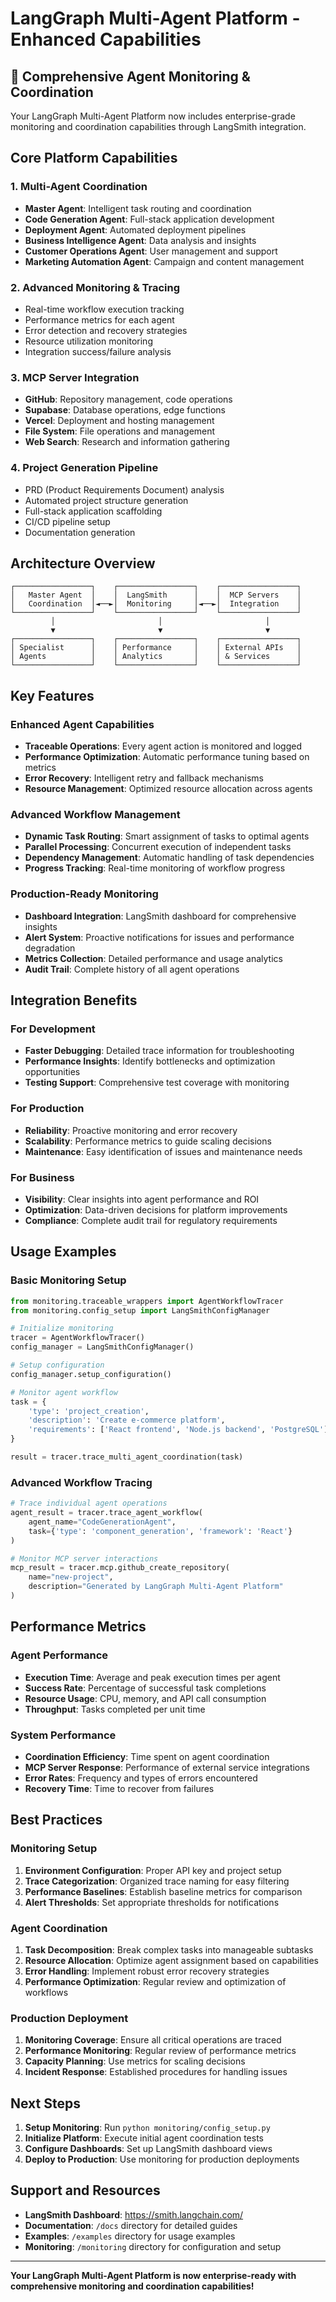 # LangGraph Multi-Agent Platform - Enhanced Capabilities

## 🚀 Comprehensive Agent Monitoring & Coordination

Your LangGraph Multi-Agent Platform now includes enterprise-grade monitoring and coordination capabilities through LangSmith integration.

## Core Platform Capabilities

### 1. **Multi-Agent Coordination**
- **Master Agent**: Intelligent task routing and coordination
- **Code Generation Agent**: Full-stack application development
- **Deployment Agent**: Automated deployment pipelines
- **Business Intelligence Agent**: Data analysis and insights
- **Customer Operations Agent**: User management and support
- **Marketing Automation Agent**: Campaign and content management

### 2. **Advanced Monitoring & Tracing**
- Real-time workflow execution tracking
- Performance metrics for each agent
- Error detection and recovery strategies
- Resource utilization monitoring
- Integration success/failure analysis

### 3. **MCP Server Integration**
- **GitHub**: Repository management, code operations
- **Supabase**: Database operations, edge functions
- **Vercel**: Deployment and hosting management
- **File System**: File operations and management
- **Web Search**: Research and information gathering

### 4. **Project Generation Pipeline**
- PRD (Product Requirements Document) analysis
- Automated project structure generation
- Full-stack application scaffolding
- CI/CD pipeline setup
- Documentation generation

## Architecture Overview

```
┌─────────────────┐    ┌─────────────────┐    ┌─────────────────┐
│   Master Agent  │    │  LangSmith      │    │  MCP Servers    │
│   Coordination  │◄──►│  Monitoring     │◄──►│  Integration    │
└─────────────────┘    └─────────────────┘    └─────────────────┘
         │                       │                       │
         ▼                       ▼                       ▼
┌─────────────────┐    ┌─────────────────┐    ┌─────────────────┐
│ Specialist      │    │ Performance     │    │ External APIs   │
│ Agents          │    │ Analytics       │    │ & Services      │
└─────────────────┘    └─────────────────┘    └─────────────────┘
```

## Key Features

### Enhanced Agent Capabilities
- **Traceable Operations**: Every agent action is monitored and logged
- **Performance Optimization**: Automatic performance tuning based on metrics
- **Error Recovery**: Intelligent retry and fallback mechanisms
- **Resource Management**: Optimized resource allocation across agents

### Advanced Workflow Management
- **Dynamic Task Routing**: Smart assignment of tasks to optimal agents
- **Parallel Processing**: Concurrent execution of independent tasks
- **Dependency Management**: Automatic handling of task dependencies
- **Progress Tracking**: Real-time monitoring of workflow progress

### Production-Ready Monitoring
- **Dashboard Integration**: LangSmith dashboard for comprehensive insights
- **Alert System**: Proactive notifications for issues and performance degradation
- **Metrics Collection**: Detailed performance and usage analytics
- **Audit Trail**: Complete history of all agent operations

## Integration Benefits

### For Development
- **Faster Debugging**: Detailed trace information for troubleshooting
- **Performance Insights**: Identify bottlenecks and optimization opportunities
- **Testing Support**: Comprehensive test coverage with monitoring

### For Production
- **Reliability**: Proactive monitoring and error recovery
- **Scalability**: Performance metrics to guide scaling decisions
- **Maintenance**: Easy identification of issues and maintenance needs

### For Business
- **Visibility**: Clear insights into agent performance and ROI
- **Optimization**: Data-driven decisions for platform improvements
- **Compliance**: Complete audit trail for regulatory requirements

## Usage Examples

### Basic Monitoring Setup
```python
from monitoring.traceable_wrappers import AgentWorkflowTracer
from monitoring.config_setup import LangSmithConfigManager

# Initialize monitoring
tracer = AgentWorkflowTracer()
config_manager = LangSmithConfigManager()

# Setup configuration
config_manager.setup_configuration()

# Monitor agent workflow
task = {
    'type': 'project_creation',
    'description': 'Create e-commerce platform',
    'requirements': ['React frontend', 'Node.js backend', 'PostgreSQL']
}

result = tracer.trace_multi_agent_coordination(task)
```

### Advanced Workflow Tracing
```python
# Trace individual agent operations
agent_result = tracer.trace_agent_workflow(
    agent_name="CodeGenerationAgent",
    task={'type': 'component_generation', 'framework': 'React'}
)

# Monitor MCP server interactions
mcp_result = tracer.mcp.github_create_repository(
    name="new-project",
    description="Generated by LangGraph Multi-Agent Platform"
)
```

## Performance Metrics

### Agent Performance
- **Execution Time**: Average and peak execution times per agent
- **Success Rate**: Percentage of successful task completions
- **Resource Usage**: CPU, memory, and API call consumption
- **Throughput**: Tasks completed per unit time

### System Performance
- **Coordination Efficiency**: Time spent on agent coordination
- **MCP Server Response**: Performance of external service integrations
- **Error Rates**: Frequency and types of errors encountered
- **Recovery Time**: Time to recover from failures

## Best Practices

### Monitoring Setup
1. **Environment Configuration**: Proper API key and project setup
2. **Trace Categorization**: Organized trace naming for easy filtering
3. **Performance Baselines**: Establish baseline metrics for comparison
4. **Alert Thresholds**: Set appropriate thresholds for notifications

### Agent Coordination
1. **Task Decomposition**: Break complex tasks into manageable subtasks
2. **Resource Allocation**: Optimize agent assignment based on capabilities
3. **Error Handling**: Implement robust error recovery strategies
4. **Performance Optimization**: Regular review and optimization of workflows

### Production Deployment
1. **Monitoring Coverage**: Ensure all critical operations are traced
2. **Performance Monitoring**: Regular review of performance metrics
3. **Capacity Planning**: Use metrics for scaling decisions
4. **Incident Response**: Established procedures for handling issues

## Next Steps

1. **Setup Monitoring**: Run `python monitoring/config_setup.py`
2. **Initialize Platform**: Execute initial agent coordination tests
3. **Configure Dashboards**: Set up LangSmith dashboard views
4. **Deploy to Production**: Use monitoring for production deployments

## Support and Resources

- **LangSmith Dashboard**: https://smith.langchain.com/
- **Documentation**: `/docs` directory for detailed guides
- **Examples**: `/examples` directory for usage examples
- **Monitoring**: `/monitoring` directory for configuration and setup

---

**Your LangGraph Multi-Agent Platform is now enterprise-ready with comprehensive monitoring and coordination capabilities!**
